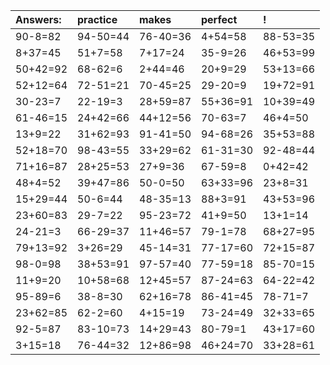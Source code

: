 | Answers: | practice | makes | perfect | ! |
| :--- | :--- | :--- | :--- | :--- |
| 90-8=82 | 94-50=44 | 76-40=36 | 4+54=58 | 88-53=35 | 
| 8+37=45 | 51+7=58 | 7+17=24 | 35-9=26 | 46+53=99 | 
| 50+42=92 | 68-62=6 | 2+44=46 | 20+9=29 | 53+13=66 | 
| 52+12=64 | 72-51=21 | 70-45=25 | 29-20=9 | 19+72=91 | 
| 30-23=7 | 22-19=3 | 28+59=87 | 55+36=91 | 10+39=49 | 
| 61-46=15 | 24+42=66 | 44+12=56 | 70-63=7 | 46+4=50 | 
| 13+9=22 | 31+62=93 | 91-41=50 | 94-68=26 | 35+53=88 | 
| 52+18=70 | 98-43=55 | 33+29=62 | 61-31=30 | 92-48=44 | 
| 71+16=87 | 28+25=53 | 27+9=36 | 67-59=8 | 0+42=42 | 
| 48+4=52 | 39+47=86 | 50-0=50 | 63+33=96 | 23+8=31 | 
| 15+29=44 | 50-6=44 | 48-35=13 | 88+3=91 | 43+53=96 | 
| 23+60=83 | 29-7=22 | 95-23=72 | 41+9=50 | 13+1=14 | 
| 24-21=3 | 66-29=37 | 11+46=57 | 79-1=78 | 68+27=95 | 
| 79+13=92 | 3+26=29 | 45-14=31 | 77-17=60 | 72+15=87 | 
| 98-0=98 | 38+53=91 | 97-57=40 | 77-59=18 | 85-70=15 | 
| 11+9=20 | 10+58=68 | 12+45=57 | 87-24=63 | 64-22=42 | 
| 95-89=6 | 38-8=30 | 62+16=78 | 86-41=45 | 78-71=7 | 
| 23+62=85 | 62-2=60 | 4+15=19 | 73-24=49 | 32+33=65 | 
| 92-5=87 | 83-10=73 | 14+29=43 | 80-79=1 | 43+17=60 | 
| 3+15=18 | 76-44=32 | 12+86=98 | 46+24=70 | 33+28=61 | 
